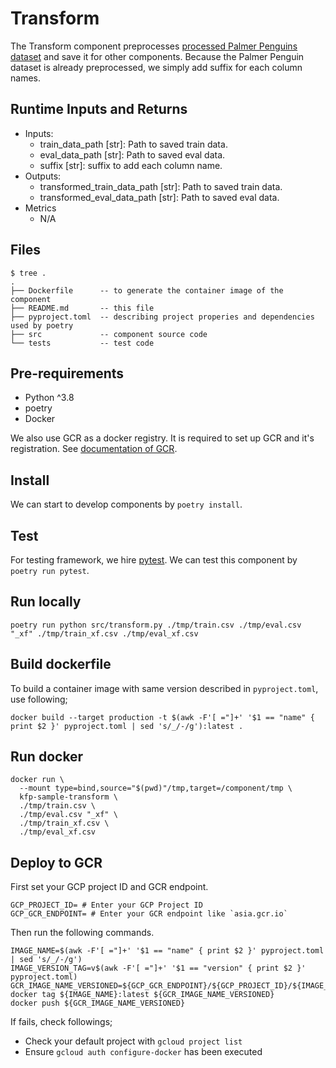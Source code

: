 # Transform

The Transform component preprocesses [processed Palmer Penguins dataset](https://storage.googleapis.com/download.tensorflow.org/data/palmer_penguins/penguins_processed.csv) and save it for other components. Because the Palmer Penguin dataset is already preprocessed, we simply add suffix for each column names.

## Runtime Inputs and Returns

- Inputs:
  - train_data_path [str]: Path to saved train data.
  - eval_data_path [str]: Path to saved eval data.
  - suffix [str]: suffix to add each column name.
- Outputs:
  - transformed_train_data_path [str]: Path to saved train data.
  - transformed_eval_data_path [str]: Path to saved eval data.
- Metrics
  - N/A

## Files

```console
$ tree .
.
├── Dockerfile      -- to generate the container image of the component
├── README.md       -- this file
├── pyproject.toml  -- describing project properies and dependencies used by poetry
├── src             -- component source code
└── tests           -- test code
```

## Pre-requirements

- Python ^3.8
- poetry
- Docker

We also use GCR as a docker registry. It is required to set up GCR and it's registration. See [documentation of GCR](https://cloud.google.com/container-registry/docs/quickstart).

## Install

We can start to develop components by `poetry install`.

## Test

For testing framework, we hire [pytest](https://docs.pytest.org/en/6.2.x/). We can test this component by `poetry run pytest`.

## Run locally

```
poetry run python src/transform.py ./tmp/train.csv ./tmp/eval.csv "_xf" ./tmp/train_xf.csv ./tmp/eval_xf.csv
```

## Build dockerfile

To build a container image with same version described in `pyproject.toml`, use following;

```shell
docker build --target production -t $(awk -F'[ ="]+' '$1 == "name" { print $2 }' pyproject.toml | sed 's/_/-/g'):latest .
```

## Run docker

```shell
docker run \
  --mount type=bind,source="$(pwd)"/tmp,target=/component/tmp \
  kfp-sample-transform \
  ./tmp/train.csv \
  ./tmp/eval.csv "_xf" \
  ./tmp/train_xf.csv \
  ./tmp/eval_xf.csv
```

## Deploy to GCR

First set your GCP project ID and GCR endpoint.

```shell
GCP_PROJECT_ID= # Enter your GCP Project ID
GCP_GCR_ENDPOINT= # Enter your GCR endpoint like `asia.gcr.io`
```

Then run the following commands.

```shell
IMAGE_NAME=$(awk -F'[ ="]+' '$1 == "name" { print $2 }' pyproject.toml | sed 's/_/-/g')
IMAGE_VERSION_TAG=v$(awk -F'[ ="]+' '$1 == "version" { print $2 }' pyproject.toml)
GCR_IMAGE_NAME_VERSIONED=${GCP_GCR_ENDPOINT}/${GCP_PROJECT_ID}/${IMAGE_NAME}:${IMAGE_VERSION_TAG}
docker tag ${IMAGE_NAME}:latest ${GCR_IMAGE_NAME_VERSIONED}
docker push ${GCR_IMAGE_NAME_VERSIONED}
```

If fails, check followings;

- Check your default project with `gcloud project list`
- Ensure `gcloud auth configure-docker` has been executed

